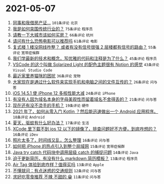 # 2021-05-07

1. [同事和我借房产证…](https://www.v2ex.com/t/775403) `101条评论` `北京`
1. [我是如何突围传统行业的？](https://www.v2ex.com/t/775334) `75条评论` `程序员`
1. [请教一下大城市该如何买房？](https://www.v2ex.com/t/775335) `66条评论` `杭州`
1. [请问有什么恐怖电影可以推荐吗](https://www.v2ex.com/t/775377) `61条评论` `电影`
1. [复式楼 1 楼没网线咋整？ 或者有没有信号很强 2 层楼都有信号的路由？](https://www.v2ex.com/t/775352) `55条评论` `宽带症候群`
1. [我们学最新的技术和概念，写优雅的代码和注释是为了什么？](https://www.v2ex.com/t/775329) `45条评论` `程序员`
1. [VSCode 的这个叫做 Solarized Light 的配色主题很有 Notion 的感觉](https://www.v2ex.com/t/775399) `43条评论` `Visual Studio Code`
1. [最近家里养猫咪的困扰](https://www.v2ex.com/t/775462) `36条评论` `宠物`
1. [大家现在是通过什么软件来实现手机和电脑之间的文件互传的？](https://www.v2ex.com/t/775434) `26条评论` `问与答`
1. [iOS 14.5.1 使 iPhone 12 多核性能大减](https://www.v2ex.com/t/775433) `24条评论` `iPhone`
1. [有没有人因为域名本身的字母美观性而留着域名不舍得丢的？](https://www.v2ex.com/t/775437) `21条评论` `问与答`
1. [现在还有没不烫手的手机？](https://www.v2ex.com/t/775394) `19条评论` `硬件`
1. [2021 年了，如何从零入门 Kotlin ？然后能迅速做出一个 Android 应用程序。](https://www.v2ex.com/t/775419) `18条评论` `Android`
1. [夏天，驱蚊有什么好办法？](https://www.v2ex.com/t/775346) `17条评论` `生活`
1. [XCode 里下载不到 ios 12 以下的镜像了，排查问题好不方便，到底咋想的？](https://www.v2ex.com/t/775442) `16条评论` `iDev`
1. [照片太多了，时间线又乱，怎么整理](https://www.v2ex.com/t/775367) `16条评论` `问与答`
1. [如何把 iPhone 的热点引入到整个局域网](https://www.v2ex.com/t/775349) `15条评论` `宽带症候群`
1. [Java try catch 代码块中调用层级 catch 的捕捉问题](https://www.v2ex.com/t/775412) `14条评论` `Java`
1. [迫于更新简历，有没有什么 markdown 简历模板？](https://www.v2ex.com/t/775455) `13条评论` `程序员`
1. [Air Tag 体验到底咋样？值得买吗](https://www.v2ex.com/t/775327) `13条评论` `Apple`
1. [不懂就问：有点迷惑的交通规则](https://www.v2ex.com/t/775474) `12条评论` `问与答`
1. [求好吃零食推荐 不辣 不甜的 😁](https://www.v2ex.com/t/775465) `11条评论` `问与答`
